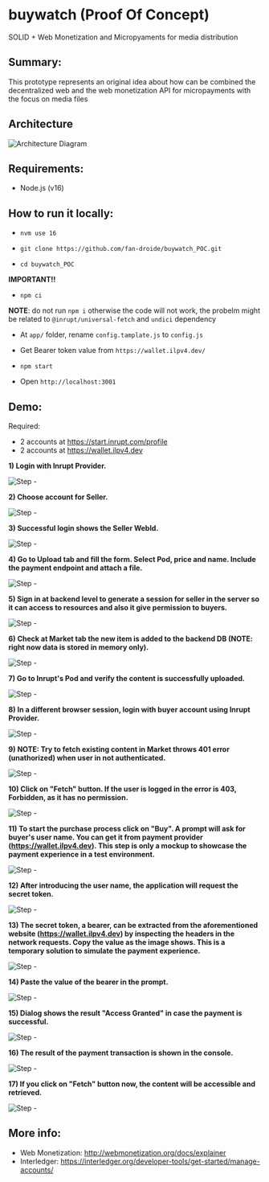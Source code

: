 # buywatch (Proof Of Concept)
SOLID + Web Monetization and Micropyaments for media distribution

## Summary:
This prototype represents an original idea about how can be combined the decentralized web and the web monetization API for micropayments with the focus on media files


## Architecture 

![Architecture Diagram](https://raw.githubusercontent.com/fan-droide/buywatch_POC/main/screenshots/architecture.jpg)

## Requirements:
- Node.js (v16)


## How to run it locally:

- `nvm use 16`

- `git clone https://github.com/fan-droide/buywatch_POC.git`

- `cd buywatch_POC`

**IMPORTANT!!**

- `npm ci`

**NOTE**: do not run `npm i` otherwise the code will not work, the probelm might be related to `@inrupt/universal-fetch` and `undici` dependency

- At `app/` folder, rename `config.tamplate.js` to `config.js`

- Get Bearer token value from `https://wallet.ilpv4.dev/`

- `npm start`

- Open `http://localhost:3001`

## Demo:

Required:

- 2 accounts at https://start.inrupt.com/profile
- 2 accounts at https://wallet.ilpv4.dev

**1) Login with Inrupt Provider.**

![Step  - ](https://raw.githubusercontent.com/fan-droide/buywatch_POC/main/screenshots/step01_login_inrupt_seller.png)


**2) Choose account for Seller.**

![Step  - ](https://raw.githubusercontent.com/fan-droide/buywatch_POC/main/screenshots/step02_inruptaccount_seller.png)


**3) Successful login shows the Seller WebId.**

![Step  - ](https://raw.githubusercontent.com/fan-droide/buywatch_POC/main/screenshots/step03_homescreenloggedin.png)


**4) Go to Upload tab and fill the form. Select Pod, price and name. Include the payment endpoint and attach a file.**

![Step  - ](https://raw.githubusercontent.com/fan-droide/buywatch_POC/main/screenshots/step04_uploadform.png)


**5) Sign in at backend level to generate a session for seller in the server so it can access to resources and also it give permission to buyers.**

![Step  - ](https://raw.githubusercontent.com/fan-droide/buywatch_POC/main/screenshots/step05_backendauthentication.png)


**6) Check at Market tab the new item is added to the backend DB (NOTE: right now data is stored in memory only).**

![Step  - ](https://raw.githubusercontent.com/fan-droide/buywatch_POC/main/screenshots/step06_validateitemmarket.png)


**7) Go to Inrupt's Pod and verify the content is successfully uploaded.**

![Step  - ](https://raw.githubusercontent.com/fan-droide/buywatch_POC/main/screenshots/step07_checkInruptPod.png)


**8) In a different browser session, login with buyer account using Inrupt Provider.**

![Step  - ](https://raw.githubusercontent.com/fan-droide/buywatch_POC/main/screenshots/step08_loginNewWindowBuyer.png)


**9) NOTE: Try to fetch existing content in Market throws 401 error (unathorized) when user in not authenticated.**

![Step  - ](https://raw.githubusercontent.com/fan-droide/buywatch_POC/main/screenshots/step09_tryfetchwithoutlogin.png)


**10) Click on "Fetch" button. If the user is logged in the error is 403, Forbidden, as it has no permission.**

![Step  - ](https://raw.githubusercontent.com/fan-droide/buywatch_POC/main/screenshots/step10_403forbidden.png)


**11) To start the purchase process click on "Buy". A prompt will ask for buyer's user name. You can get it from payment provider (https://wallet.ilpv4.dev). This step is only a mockup to showcase the payment experience in a test environment.**

![Step  - ](https://raw.githubusercontent.com/fan-droide/buywatch_POC/main/screenshots/step11_usernamePayBuyer.png)


**12) After introducing the user name, the application will request the secret token.**

![Step  - ](https://raw.githubusercontent.com/fan-droide/buywatch_POC/main/screenshots/step12_IntroducePyamentSession.png)


**13) The secret token, a bearer, can be extracted from the aforementioned website (https://wallet.ilpv4.dev) by inspecting the headers in the network requests. Copy the value as the image shows. This is a temporary solution to simulate the payment experience.**

![Step  - ](https://raw.githubusercontent.com/fan-droide/buywatch_POC/main/screenshots/step13_getBearerTOken.png)


**14) Paste the value of the bearer in the prompt.**

![Step  - ](https://raw.githubusercontent.com/fan-droide/buywatch_POC/main/screenshots/step14_introduceToken.png)


**15) Dialog shows the result "Access Granted" in case the payment is successful.**

![Step  - ](https://raw.githubusercontent.com/fan-droide/buywatch_POC/main/screenshots/step15_dialogSuccessAccess.png)


**16) The result of the payment transaction is shown in the console.**

![Step  - ](https://raw.githubusercontent.com/fan-droide/buywatch_POC/main/screenshots/step16_paymenSuccesstResponse.png)


**17) If you click on "Fetch" button now, the content will be accessible and retrieved.**

![Step  - ](https://raw.githubusercontent.com/fan-droide/buywatch_POC/main/screenshots/step17_fetchFromBuyer.png)



## More info:

- Web Monetization: http://webmonetization.org/docs/explainer
- Interledger: https://interledger.org/developer-tools/get-started/manage-accounts/